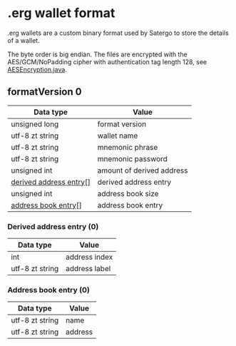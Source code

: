# .erg wallet format

.erg wallets are a custom binary format used by Satergo to store the details of a wallet.

The byte order is big endian. The files are encrypted with the AES/GCM/NoPadding cipher with authentication tag length 128, see [AESEncryption.java](src/main/java/com/satergo/extra/AESEncryption.java).

## formatVersion 0

| Data type                                           | Value                     |
|-----------------------------------------------------|---------------------------|
| unsigned long                                       | format version            |
| utf-8 zt string                                     | wallet name               |
| utf-8 zt string                                     | mnemonic phrase           |
| utf-8 zt string                                     | mnemonic password         |
| unsigned int                                        | amount of derived address |
| [derived address entry](#derived-address-entry-0)[] | derived address entry     |
| unsigned int                                        | address book size         |
| [address book entry](#address-book-entry-0)[]       | address book entry        |

### Derived address entry (0)
| Data type       | Value         |
|-----------------|---------------|
| int             | address index |
| utf-8 zt string | address label |

### Address book entry (0)
| Data type       | Value   |
|-----------------|---------|
| utf-8 zt string | name    |
| utf-8 zt string | address |